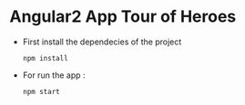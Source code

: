 Angular2 App Tour of Heroes
================================================
* First install the dependecies of the project

      npm install

 * For run the app :

       npm start
